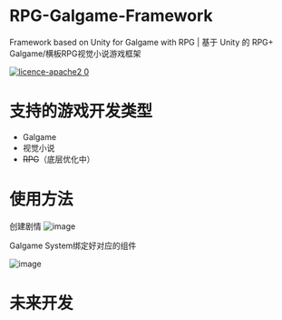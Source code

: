# RPG-Galgame-Framework
Framework based on Unity for Galgame with RPG | 基于 Unity 的 RPG+ Galgame/横板RPG视觉小说游戏框架
<p></p>

[![licence-apache2 0](https://github.com/user-attachments/assets/86e089c7-918b-4865-a526-709a179fe8d7)](https://www.apache.org/licenses/LICENSE-2.0.html)





# 支持的游戏开发类型
- Galgame
- 视觉小说
- ~~RPG~~（底层优化中）

# 使用方法
创建剧情
![image](https://github.com/user-attachments/assets/90e994e7-c07a-40dc-a9eb-cabf157f8aa9)

<p>Galgame System绑定好对应的组件</p>

![image](https://github.com/user-attachments/assets/e750ae90-262d-40bc-a7d7-0f731592731f)

# 未来开发
